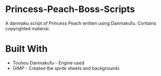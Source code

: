 # Princess-Peach-Boss-Scripts
A danmaku script of Princess Peach written using Danmakufu. Contains copyrighted material.

# Built With
- Touhou Danmakufu - Engine used
- GIMP - Created the sprite sheets and backgrounds
